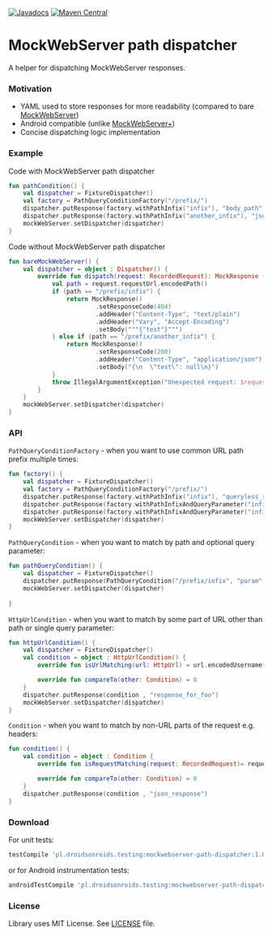 [![Javadocs](https://javadoc.io/badge/pl.droidsonroids.testing/mockwebserver-path-dispatcher.svg?color=brightgreen)](https://javadoc.io/doc/pl.droidsonroids.testing/mockwebserver-path-dispatcher)
[![Maven Central](https://maven-badges.herokuapp.com/maven-central/pl.droidsonroids.testing/mockwebserver-path-dispatcher/badge.svg?style=flat)](https://maven-badges.herokuapp.com/maven-central/pl.droidsonroids.testing/mockwebserver-path-dispatcher)

MockWebServer path dispatcher
=============

A helper for dispatching MockWebServer responses.


### Motivation

- YAML used to store responses for more readability (compared to bare [MockWebServer](https://github.com/square/okhttp/tree/master/mockwebserver))
- Android compatible (unlike [MockWebServer+](https://github.com/orhanobut/mockwebserverplus))
- Concise dispatching logic implementation

### Example

Code with MockWebServer path dispatcher
```kotlin
fun pathCondition() {
    val dispatcher = FixtureDispatcher()
    val factory = PathQueryConditionFactory("/prefix/")
    dispatcher.putResponse(factory.withPathInfix("infix"), "body_path")
    dispatcher.putResponse(factory.withPathInfix("another_infix"), "json_object")
    mockWebServer.setDispatcher(dispatcher)
}
```
Code without MockWebServer path dispatcher
```kotlin
fun bareMockWebServer() {
    val dispatcher = object : Dispatcher() {
        override fun dispatch(request: RecordedRequest): MockResponse {
            val path = request.requestUrl.encodedPath()
            if (path == "/prefix/infix") {
                return MockResponse()
                        .setResponseCode(404)
                        .addHeader("Content-Type", "text/plain")
                        .addHeader("Vary", "Accept-Encoding")
                        .setBody("""{"test"}""")
            } else if (path == "/prefix/another_infix") {
                return MockResponse()
                        .setResponseCode(200)
                        .addHeader("Content-Type", "application/json")
                        .setBody("{\n  \"test\": null\n}")
            }
            throw IllegalArgumentException("Unexpected request: $request")
        }
    }
    mockWebServer.setDispatcher(dispatcher)
}
```

### API

`PathQueryConditionFactory` - when you want to use common URL path prefix multiple times:

```kotlin
fun factory() {
    val dispatcher = FixtureDispatcher()
    val factory = PathQueryConditionFactory("/prefix/")
    dispatcher.putResponse(factory.withPathInfix("infix"), "queryless_response")
    dispatcher.putResponse(factory.withPathInfixAndQueryParameter("infix", "param"), "response_with_query_parameter")
    dispatcher.putResponse(factory.withPathInfixAndQueryParameter("infix", "param", "value"), "response_with_query_parameter_and_value")
    mockWebServer.setDispatcher(dispatcher)
}
```

`PathQueryCondition` - when you want to match by path and optional query parameter:

```kotlin
fun pathQueryCondition() {
    val dispatcher = FixtureDispatcher()
    dispatcher.putResponse(PathQueryCondition("/prefix/infix", "param", "value"), "response_with_query_parameter_and_value")
    mockWebServer.setDispatcher(dispatcher)
    
}
```

`HttpUrlCondition` - when you want to match by some part of URL other than path or single query parameter:

```kotlin
fun httpUrlCondition() {
    val dispatcher = FixtureDispatcher()
    val condition = object : HttpUrlCondition() {
        override fun isUrlMatching(url: HttpUrl) = url.encodedUsername() == "foo"

        override fun compareTo(other: Condition) = 0
    }
    dispatcher.putResponse(condition , "response_for_foo")
    mockWebServer.setDispatcher(dispatcher)    
}
```

`Condition` - when you want to match by non-URL parts of the request e.g. headers:

```kotlin
fun condition() {
    val condition = object : Condition {
        override fun isRequestMatching(request: RecordedRequest)= request.getHeader("Content-Type") == "application/json"

        override fun compareTo(other: Condition) = 0
    }
    dispatcher.putResponse(condition , "json_response")   
}
```

### Download
For unit tests:
```gradle
testCompile 'pl.droidsonroids.testing:mockwebserver-path-dispatcher:1.0.0'
```
or for Android instrumentation tests:
```gradle
androidTestCompile 'pl.droidsonroids.testing:mockwebserver-path-dispatcher:1.0.0'
```

### License
Library uses MIT License. See [LICENSE](LICENSE) file.